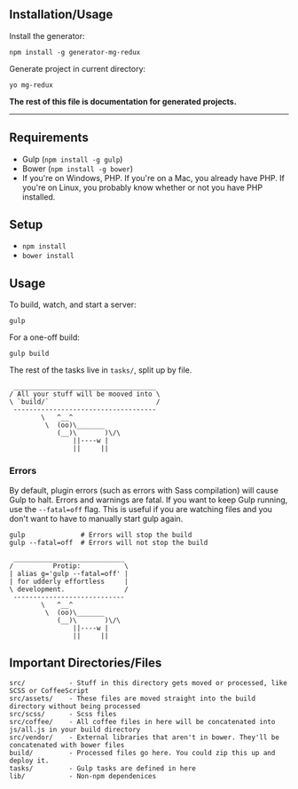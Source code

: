 ## Installation/Usage

Install the generator:

```
npm install -g generator-mg-redux
```

Generate project in current directory:

```
yo mg-redux
```

**The rest of this file is documentation for generated projects.**

---

## Requirements

- Gulp (`npm install -g gulp`)
- Bower (`npm install -g bower`)
- If you're on Windows, PHP. If you're on a Mac, you already have PHP. If you're on Linux, you probably know whether or not you have PHP installed.

## Setup

- `npm install`
- `bower install`

## Usage

To build, watch, and start a server:

```
gulp
```

For a one-off build:

```
gulp build
```

The rest of the tasks live in `tasks/`, split up by file.

```
 ____________________________________ 
/ All your stuff will be mooved into \
\ `build/`                           /
 ------------------------------------ 
        \   ^__^
         \  (oo)\_______
            (__)\       )\/\
                ||----w |
                ||     ||
```

### Errors

By default, plugin errors (such as errors with Sass compilation) will cause
Gulp to halt. Errors and warnings are fatal. If you want to keep Gulp running,
use the `--fatal=off` flag. This is useful if you are watching files and you
don't want to have to manually start gulp again.

```
gulp              # Errors will stop the build
gulp --fatal=off  # Errors will not stop the build
```

```
 ____________________________ 
/          Protip:           \
| alias g='gulp --fatal=off' |
| for udderly effortless     |
\ development.               /
 ---------------------------- 
        \   ^__^
         \  (oo)\_______
            (__)\       )\/\
                ||----w |
                ||     ||
```

## Important Directories/Files

```
src/           - Stuff in this directory gets moved or processed, like SCSS or CoffeeScript
src/assets/    - These files are moved straight into the build directory without being processed
src/scss/      - Scss files
src/coffee/    - All coffee files in here will be concatenated into js/all.js in your build directory
src/vendor/    - External libraries that aren't in bower. They'll be concatenated with bower files
build/         - Processed files go here. You could zip this up and deploy it.
tasks/         - Gulp tasks are defined in here
lib/           - Non-npm dependenices
```
